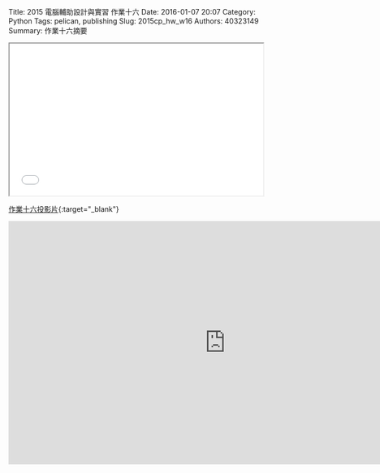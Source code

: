 Title: 2015 電腦輔助設計與實習 作業十六
Date: 2016-01-07 20:07
Category: Python
Tags: pelican, publishing
Slug: 2015cp_hw_w16
Authors: 40323149
Summary: 作業十六摘要

<iframe src="40323149_cp_w16.html" width="500" height="300"></iframe>

[作業十六投影片](40323149_cp_w16.html){:target="_blank"}

<iframe width="854" height="480" src="https://www.youtube.com/embed/jh5A2NgYmHA" frameborder="0" allowfullscreen></iframe>